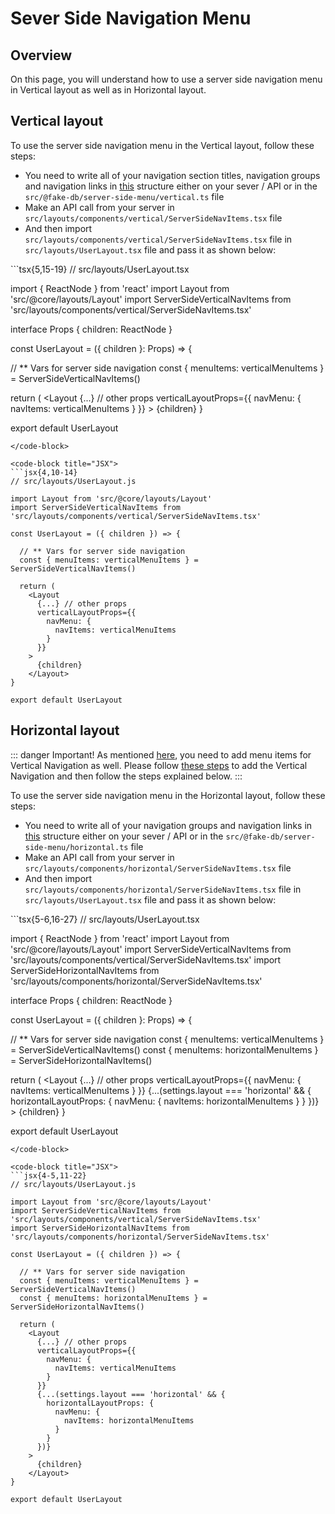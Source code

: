 # Sever Side Navigation Menu

## Overview

On this page, you will understand how to use a server side navigation menu in Vertical layout as well as in Horizontal layout.

## Vertical layout

To use the server side navigation menu in the Vertical layout, follow these steps:

- You need to write all of your navigation section titles, navigation groups and navigation links in [this](/guide/layout/navigation-menu-structure.html#vertical-navigation-structure) structure either on your sever / API or in the `src/@fake-db/server-side-menu/vertical.ts` file
- Make an API call from your server in `src/layouts/components/vertical/ServerSideNavItems.tsx` file
- And then import `src/layouts/components/vertical/ServerSideNavItems.tsx` file in `src/layouts/UserLayout.tsx` file and pass it as shown below:

<code-group>
<code-block title="TSX" active>
```tsx{5,15-19}
// src/layouts/UserLayout.tsx

import { ReactNode } from 'react'
import Layout from 'src/@core/layouts/Layout'
import ServerSideVerticalNavItems from 'src/layouts/components/vertical/ServerSideNavItems.tsx'

interface Props {
  children: ReactNode
}

const UserLayout = ({ children }: Props) => {

  // ** Vars for server side navigation
  const { menuItems: verticalMenuItems } = ServerSideVerticalNavItems()

  return (
    <Layout
      {...} // other props
      verticalLayoutProps={{
        navMenu: {
          navItems: verticalMenuItems
        }
      }}
    >
      {children}
    </Layout>
}

export default UserLayout
```
</code-block>

<code-block title="JSX">
```jsx{4,10-14}
// src/layouts/UserLayout.js

import Layout from 'src/@core/layouts/Layout'
import ServerSideVerticalNavItems from 'src/layouts/components/vertical/ServerSideNavItems.tsx'

const UserLayout = ({ children }) => {
  
  // ** Vars for server side navigation
  const { menuItems: verticalMenuItems } = ServerSideVerticalNavItems()
  
  return (
    <Layout
      {...} // other props
      verticalLayoutProps={{
        navMenu: {
          navItems: verticalMenuItems
        }
      }}
    >
      {children}
    </Layout>
}

export default UserLayout
```
</code-block>
</code-group>

## Horizontal layout

::: danger Important!
As mentioned [here](/guide/layout/navigation-menu-structure.html#horizontal-navigation-structure), you need to add menu items for Vertical Navigation as well. Please follow [these steps](/guide/layout/navigation-menu-server-side.html#vertical-layout) to add the Vertical Navigation and then follow the steps explained below.
:::

To use the server side navigation menu in the Horizontal layout, follow these steps:

- You need to write all of your navigation groups and navigation links in [this](/guide/layout/navigation-menu-structure.html#horizontal-navigation-structure) structure either on your sever / API or in the `src/@fake-db/server-side-menu/horizontal.ts` file
- Make an API call from your server in `src/layouts/components/horizontal/ServerSideNavItems.tsx` file
- And then import `src/layouts/components/horizontal/ServerSideNavItems.tsx` file in `src/layouts/UserLayout.tsx` file and pass it as shown below:

<code-group>
<code-block title="TSX" active>
```tsx{5-6,16-27}
// src/layouts/UserLayout.tsx

import { ReactNode } from 'react'
import Layout from 'src/@core/layouts/Layout'
import ServerSideVerticalNavItems from 'src/layouts/components/vertical/ServerSideNavItems.tsx'
import ServerSideHorizontalNavItems from 'src/layouts/components/horizontal/ServerSideNavItems.tsx'

interface Props {
  children: ReactNode
}

const UserLayout = ({ children }: Props) => {

  // ** Vars for server side navigation
  const { menuItems: verticalMenuItems } = ServerSideVerticalNavItems()
  const { menuItems: horizontalMenuItems } = ServerSideHorizontalNavItems()

  return (
    <Layout
      {...} // other props
      verticalLayoutProps={{
        navMenu: {
          navItems: verticalMenuItems
        }
      }}
      {...(settings.layout === 'horizontal' && {
        horizontalLayoutProps: {
          navMenu: {
            navItems: horizontalMenuItems
          }
        }
      })}
    >
      {children}
    </Layout>
}

export default UserLayout
```
</code-block>

<code-block title="JSX">
```jsx{4-5,11-22}
// src/layouts/UserLayout.js

import Layout from 'src/@core/layouts/Layout'
import ServerSideVerticalNavItems from 'src/layouts/components/vertical/ServerSideNavItems.tsx'
import ServerSideHorizontalNavItems from 'src/layouts/components/horizontal/ServerSideNavItems.tsx'

const UserLayout = ({ children }) => {

  // ** Vars for server side navigation
  const { menuItems: verticalMenuItems } = ServerSideVerticalNavItems()
  const { menuItems: horizontalMenuItems } = ServerSideHorizontalNavItems()

  return (
    <Layout
      {...} // other props
      verticalLayoutProps={{
        navMenu: {
          navItems: verticalMenuItems
        }
      }}
      {...(settings.layout === 'horizontal' && {
        horizontalLayoutProps: {
          navMenu: {
            navItems: horizontalMenuItems
          }
        }
      })}
    >
      {children}
    </Layout>
}

export default UserLayout
```
</code-block>
</code-group>
